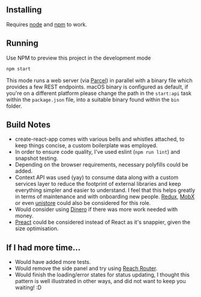 ## Installing

Requires [node](http://nodejs.org) and [npm](https://npmjs.com) to work.

## Running

Use NPM to preview this project in the development mode

```sh
npm start
```

This mode runs a web server (via [Parcel](https://parceljs.org/)) in parallel with a binary file which provides a few REST endpoints. macOS binary is configured as default, if you're on a different platform please change the path in the `start:api` task within the `package.json` file, into a suitable binary found within the `bin` folder.

## Build Notes
- create-react-app comes with various bells and whistles attached, to keep things concise, a custom boilerplate was employed.
- In order to ensure code quality, I've used eslint (`npm run lint`) and snapshot testing.
- Depending on the browser requirements, necessary polyfills could be added.
- Context API was used (yay) to consume data along with a custom services layer to reduce the footprint of external libraries and keep everything simpler and easier to understand. I feel that this helps greatly in terms of maintenance and with onboarding new people. [Redux](https://redux.js.org/), [MobX](https://mobx.js.org/) or even
[unistore](https://www.npmjs.com/package/unistore) could also be considered for this role.
- Would consider using [Dinero](https://sarahdayan.github.io/dinero.js/) if there was more work needed with money.
- [Preact](https://preactjs.com/) could be considered instead of React as it's snappier, given the size optimisation.

## If I had more time...
- Would have added more tests.
- Would remove the side panel and try using [Reach Router](https://reach.tech/router).
- Would finish the loading/error states for status updating, I thought this pattern is well illustrated in other ways, and did not want to keep you waiting! :D

